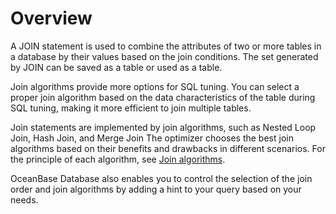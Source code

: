 Overview 
=============================

A JOIN statement is used to combine the attributes of two or more tables in a database by their values based on the join conditions. The set generated by JOIN can be saved as a table or used as a table. 

Join algorithms provide more options for SQL tuning. You can select a proper join algorithm based on the data characteristics of the table during SQL tuning, making it more efficient to join multiple tables. 

Join statements are implemented by join algorithms, such as Nested Loop Join, Hash Join, and Merge Join The optimizer chooses the best join algorithms based on their benefits and drawbacks in different scenarios. For the principle of each algorithm, see [Join algorithms](../2.join-algorithm/2.join-algorithms.md). 

OceanBase Database also enables you to control the selection of the join order and join algorithms by adding a hint to your query based on your needs. 

